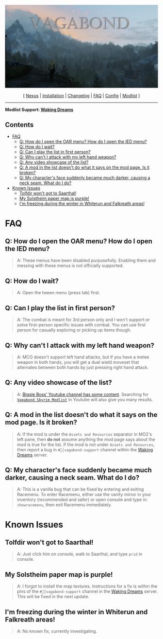 ![](https://raw.githubusercontent.com/Oghma-Infinium/Vagabond/main/images/banner.png)

<p align="center">
  [ <a href="https://www.nexusmods.com/skyrimspecialedition/mods/95364">Nexus</a> |
  <a href="https://github.com/Oghma-Infinium/Vagabond/blob/main/README.md">Installation</a> |
  <a href="https://github.com/Oghma-Infinium/Vagabond/blob/main/CHANGELOG.md">Changelog</a> |
  <a href="https://github.com/Oghma-Infinium/Vagabond/blob/main/Documentation/FAQ.md">FAQ</a> |
  <a href="https://github.com/Oghma-Infinium/Vagabond/blob/main/Documentation/CONFIG.md">Config</a> |
  <a href="https://loadorderlibrary.com/lists/vagabond">Modlist</a> ]
</p>

---

**Modlist Support: [Waking Dreams](https://discord.gg/wakingdreams)**

## Contents
- [FAQ](#faq)
  - [Q: How do I open the OAR menu? How do I open the IED menu?](#q-how-do-i-open-the-oar-menu-how-do-i-open-the-ied-menu)
  - [Q: How do I wait?](#q-how-do-i-wait)
  - [Q: Can I play the list in first person?](#q-can-i-play-the-list-in-first-person)
  - [Q: Why can't I attack with my left hand weapon?](#q-why-cant-i-attack-with-my-left-hand-weapon)
  - [Q: Any video showcase of the list?](#q-any-video-showcase-of-the-list)
  - [Q: A mod in the list doesn't do what it says on the mod page. Is it broken?](#q-a-mod-in-the-list-doesnt-do-what-it-says-on-the-mod-page-is-it-broken)
  - [Q: My character's face suddenly became much darker, causing a neck seam. What do I do?](#q-my-characters-face-suddenly-became-much-darker-causing-a-neck-seam-what-do-i-do)
- [Known Issues](#known-issues)
  - [Tolfdir won't got to Saarthal!](#tolfdir-wont-got-to-saarthal)
  - [My Solstheim paper map is purple!](#my-solstheim-paper-map-is-purple)
  - [I'm freezing during the winter in Whiterun and Falkreath areas!](#im-freezing-during-the-winter-in-whiterun-and-falkreath-areas)




# FAQ

## Q: How do I open the OAR menu? How do I open the IED menu?
> A: These menus have been disabled purposefully. Enabling them and messing with these menus is not officially supported. 

## Q: How do I wait?

> A: Open the tween menu (press tab) first.

## Q: Can I play the list in first person?

> A: The combat is meant for 3rd person only and I won't support or solve first-person specific issues with combat. You can use first person for casually exploring or picking up items though.

## Q: Why can't I attack with my left hand weapon?

> A: MCO doesn't support left hand attacks, but if you have a melee weapon in both hands, you will get a dual wield moveset that alternates between both hands by just pressing right hand attack.

## Q: Any video showcase of the list?

> A: [Biggie Boss' Youtube channel has some content](https://www.youtube.com/@biggie_boss/streams). Searching for [`Vagabond Skyrim Modlist`](https://www.youtube.com/results?search_query=vagabond+skyrim+modlist) in Youtube will also give you many results.

## Q: A mod in the list doesn't do what it says on the mod page. Is it broken?

> A: If the mod is under the `Assets and Resources` separator in MO2's left pane, then **do not** assume anything the mod page says about the mod is true for the list. If the mod is not under `Assets and Resources`, then report a bug in `#🧠│vagabond-support` channel within the [Waking Dreams](https://discord.gg/wakingdreams) server.

## Q: My character's face suddenly became much darker, causing a neck seam. What do I do?

> A: This is a vanilla bug that can be fixed by entering and exiting Racemenu. To enter Racemenu, either use the vanity mirror in your inventory (recommended and safer) or open console and type in: `showracemenu`, then exit Racemenu immediately.


# Known Issues

## Tolfdir won't got to Saarthal!

> A: Just click him on console, walk to Saarthal, and type `prid` in console.

## My Solstheim paper map is purple! 

> A: I forgot to install the map textures. Instructions for a fix is within the pins of the `#🧠│vagabond-support` channel in the [Waking Dreams](https://discord.gg/wakingdreams) server. This will be fixed in the next update.

## I'm freezing during the winter in Whiterun and Falkreath areas! 

> A: No known fix, currently investigating.
